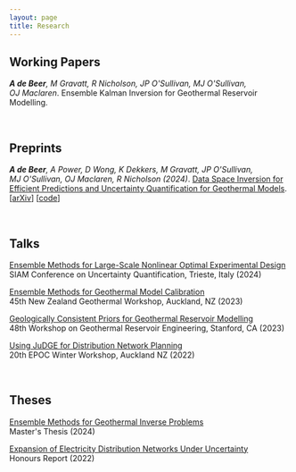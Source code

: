 ```yaml
---
layout: page
title: Research
---
```


## Working Papers

***A&nbsp;de&nbsp;Beer**, M&nbsp;Gravatt, R&nbsp;Nicholson, JP&nbsp;O'Sullivan, MJ&nbsp;O'Sullivan, OJ&nbsp;Maclaren*. Ensemble Kalman Inversion for Geothermal Reservoir Modelling.

<br>

## Preprints

***A&nbsp;de&nbsp;Beer**, A&nbsp;Power, D&nbsp;Wong, K&nbsp;Dekkers, M&nbsp;Gravatt, JP&nbsp;O'Sullivan, MJ&nbsp;O'Sullivan, OJ&nbsp;Maclaren, R&nbsp;Nicholson (2024)*. [Data Space Inversion for Efficient Predictions and Uncertainty Quantification for Geothermal Models](https://arxiv.org/abs/2407.15401). \
[[arXiv](https://arxiv.org/abs/2407.15401)] [[code](https://github.com/alexgdebeer/GeothermalDSI)]

<br>

## Talks

[Ensemble Methods for Large-Scale Nonlinear Optimal Experimental Design](https://alexgdebeer.github.io/assets/talks/uq24.pdf) \
SIAM Conference on Uncertainty Quantification, Trieste, Italy (2024)

[Ensemble Methods for Geothermal Model Calibration](https://alexgdebeer.github.io/assets/talks/nzgw23.pdf) \
45th New Zealand Geothermal Workshop, Auckland, NZ (2023)

[Geologically Consistent Priors for Geothermal Reservoir Modelling](https://alexgdebeer.github.io/assets/talks/sgw23.pdf) \
48th Workshop on Geothermal Reservoir Engineering, Stanford, CA (2023)

[Using JuDGE for Distribution Network Planning](https://alexgdebeer.github.io/assets/talks/epoc22.pdf) \
20th EPOC Winter Workshop, Auckland NZ (2022)

<br>

## Theses

[Ensemble Methods for Geothermal Inverse Problems](https://hdl.handle.net/2292/68150) \
Master's Thesis (2024)

[Expansion of Electricity Distribution Networks Under Uncertainty](https://alexgdebeer.github.io/assets/theses/hons22.pdf) \
Honours Report (2022)